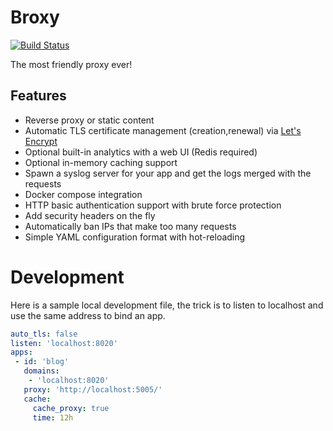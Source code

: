 # Broxy

[![Build Status](https://travis-ci.org/tsileo/broxy.svg?branch=master)](https://travis-ci.org/tsileo/broxy)

The most friendly proxy ever!

## Features

 - Reverse proxy or static content
 - Automatic TLS certificate management (creation,renewal) via [Let's Encrypt](https://letsencrypt.org/)
 - Optional built-in analytics with a web UI (Redis required)
 - Optional in-memory caching support
 - Spawn a syslog server for your app and get the logs merged with the requests
 - Docker compose integration
 - HTTP basic authentication support with brute force protection
 - Add security headers on the fly
 - Automatically ban IPs that make too many requests
 - Simple YAML configuration format with hot-reloading


# Development

Here is a sample local development file, the trick is to listen to localhost and use the same address to bind an app.

```yaml
auto_tls: false
listen: 'localhost:8020'
apps:
 - id: 'blog'
   domains:
    - 'localhost:8020'
   proxy: 'http://localhost:5005/'
   cache:
     cache_proxy: true
     time: 12h
```

